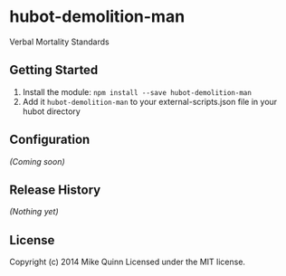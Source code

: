 # hubot-demolition-man

Verbal Mortality Standards

## Getting Started
1. Install the module: `npm install --save hubot-demolition-man`
2. Add it `hubot-demolition-man` to your external-scripts.json file in your hubot directory

## Configuration
_(Coming soon)_

## Release History
_(Nothing yet)_

## License
Copyright (c) 2014 Mike Quinn
Licensed under the MIT license.
